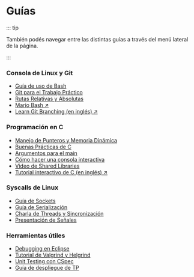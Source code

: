 # Guías

::: tip

También podés navegar entre las distintas guías a través del menú lateral de la
página.

:::

### Consola de Linux y Git

- [Guía de uso de Bash](/guias/consola/bash)
- [Git para el Trabajo Práctico](/guias/consola/git)
- [Rutas Relativas y Absolutas](/guias/consola/rutas)
- [Mario Bash ↗️](https://faq.utnso.com.ar/mariobash)
- [Learn Git Branching (en inglés) ↗️](https://learngitbranching.js.org/)

### Programación en C

- [Manejo de Punteros y Memoria Dinámica](/guias/programacion/punteros)
- [Buenas Prácticas de C](/guias/programacion/buenas-practicas)
- [Argumentos para el main](/guias/programacion/main)
- [Cómo hacer una consola interactiva](/guias/programacion/readline)
- [Video de Shared Libraries](/guias/programacion/shared-libraries)
- [Tutorial interactivo de C (en inglés) ↗️](https://www.learn-c.org/)

### Syscalls de Linux

- [Guía de Sockets](/guias/linux/sockets)
- [Guía de Serialización](/guias/linux/serializacion)
- [Charla de Threads y Sincronización](/guias/linux/threads)
- [Presentación de Señales](https://faq.utnso.com.ar/seniales)

### Herramientas útiles

- [Debugging en Eclipse](/guias/herramientas/debugger)
- [Tutorial de Valgrind y Helgrind](/guias/herramientas/valgrind)
- [Unit Testing con CSpec](/guias/herramientas/cspec)
- [Guía de despliegue de TP](/guias/herramientas/deploy)
